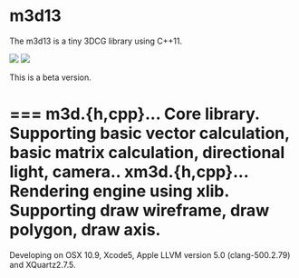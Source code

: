 m3d13
===
The m3d13 is a tiny 3DCG library using C++11.

![](https://raw.github.com/0x0c/m3d13/master/sample.png)
![](https://raw.github.com/0x0c/m3d13/master/sample2.png)

This is a beta version.

===
	m3d.{h,cpp}...	Core library.
					Supporting basic vector calculation, basic matrix calculation, directional light, camera..
	xm3d.{h,cpp}...	Rendering engine using xlib.
					Supporting draw wireframe, draw polygon, draw axis.
===

Developing on OSX 10.9, Xcode5, Apple LLVM version 5.0 (clang-500.2.79) and XQuartz2.7.5.